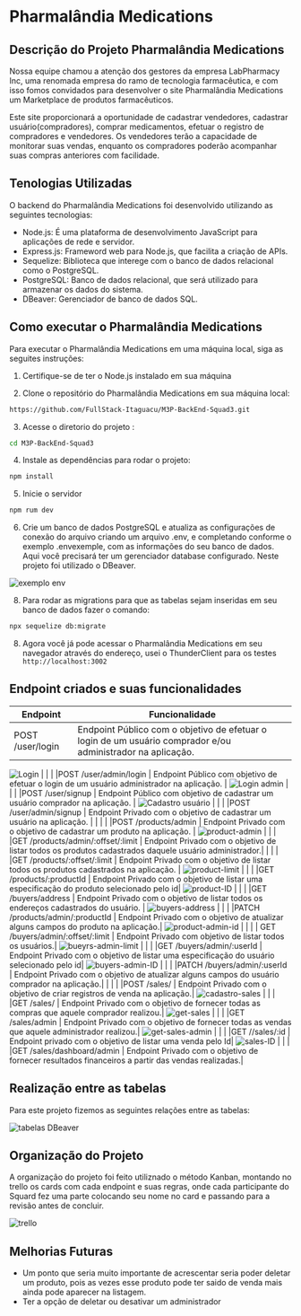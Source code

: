 # Pharmalândia Medications


## Descrição do Projeto Pharmalândia Medications

Nossa equipe chamou a atenção dos gestores da empresa LabPharmacy Inc, uma renomada empresa do ramo de tecnologia farmacêutica, e com isso fomos convidados para desenvolver o site Pharmalândia Medications um Marketplace de produtos farmacêuticos.

Este site proporcionará a oportunidade de cadastrar vendedores, cadastrar usuário(compradores), comprar medicamentos, efetuar o registro de compradores e vendedores. Os vendedores terão a capacidade de monitorar suas vendas, enquanto os compradores poderão acompanhar suas compras anteriores com facilidade.

## Tenologias Utilizadas
 O backend do Pharmalândia Medications foi desenvolvido utilizando as seguintes tecnologias:
 
- Node.js: É uma plataforma de desenvolvimento JavaScript para aplicações de rede e servidor.
- Express.js: Frameword web para Node.js, que facilita a criação de APIs.
- Sequelize: Biblioteca que interege com o banco de dados relacional como o PostgreSQL.
- PostgreSQL: Banco de dados relacional, que será utilizado para armazenar os dados do sistema.
- DBeaver: Gerenciador de banco de dados SQL.


## Como executar o Pharmalândia Medications

Para executar o Pharmalândia Medications em uma máquina local, siga as seguites instruções:

1. Certifique-se de ter o Node.js instalado em sua máquina

2. Clone o repositório do Pharmalândia Medications em sua máquina local:

```sh
https://github.com/FullStack-Itaguacu/M3P-BackEnd-Squad3.git
```

3. Acesse o diretorio do projeto :

```sh
cd M3P-BackEnd-Squad3
```

4. Instale as dependências para rodar o projeto:

```sh
npm install
```

5. Inicie o servidor

```sh
npm rum dev
```

6. Crie um banco de dados PostgreSQL e atualiza as configurações de conexão do arquivo criando um arquivo .env, e completando conforme o exemplo .envexemple, com as informações do seu banco de dados.
Aqui você precisará ter um gerenciador database configurado. Neste projeto foi utilizado o DBeaver.

![exemplo  env](https://github.com/FullStack-Itaguacu/M3P-BackEnd-Squad3/assets/115937834/1b077986-6e68-4100-b511-6dea8eb54465)


8. Para rodar as migrations para que as tabelas sejam inseridas em seu banco de dados fazer o comando:

```sh
npx sequelize db:migrate
```

8. Agora você já pode acessar o Pharmalândia Medications em seu navegador através do endereço, usei o ThunderClient para os testes ` http://localhost:3002`

## Endpoint criados e suas funcionalidades
| Endpoint | Funcionalidade |
| --- | --- |
|POST /user/login | Endpoint Público com o objetivo de efetuar o login de um usuário comprador e/ou administrador na aplicação. |
![Login](https://github.com/FullStack-Itaguacu/M3P-BackEnd-Squad3/assets/115937834/06e7fbbf-5b9c-4003-a9b0-9e20e7b8f28c)
| | |
|POST /user/admin/login | Endpoint Público com objetivo de efetuar o login de um usuário administrador na aplicação. |
![Login admin](https://github.com/FullStack-Itaguacu/M3P-BackEnd-Squad3/assets/115937834/c985fb8a-81bc-4445-8205-b9ee3f604e1b)
| | |
|POST /user/signup | Endpoint Público com objetivo de cadastrar um usuário comprador na aplicação. |
![Cadastro usuário](https://github.com/FullStack-Itaguacu/M3P-BackEnd-Squad3/assets/115937834/0e5e47b5-74ef-4112-8785-420cc32be6d7)
|  |  |
|POST /user/admin/signup | Endpoint Privado com o objetivo de cadastrar um usuário na aplicação. |
| | |
|POST /products/admin | Endpoint Privado com o objetivo de cadastrar um produto na aplicação. |
![product-admin](https://github.com/FullStack-Itaguacu/M3P-BackEnd-Squad3/assets/115937834/443eb8b0-1e8a-49eb-8e4d-ce850ea10449)
| | |
|GET /products/admin/:offset/:limit | Endpoint Privado com o objetivo de listar todos os produtos cadastrados daquele usuário administrador.|
| | |
|GET /products/:offset/:limit | Endpoint Privado com o objetivo de  listar todos os produtos cadastrados na aplicação. |
![product-limit](https://github.com/FullStack-Itaguacu/M3P-BackEnd-Squad3/assets/115937834/d5297aca-70dd-44eb-a865-3cc343ef8eda)
| | |
|GET /products/:productId | Endpoint Privado com o objetivo de  listar uma especificação do produto selecionado pelo id|
![product-ID](https://github.com/FullStack-Itaguacu/M3P-BackEnd-Squad3/assets/115937834/4efe836f-6a85-4105-b4f3-5df39519810a)
| | |
|GET /buyers/address | Endpoint Privado com o objetivo de listar todos os endereços cadastrados do usuário. |
![buyers-address](https://github.com/FullStack-Itaguacu/M3P-BackEnd-Squad3/assets/115937834/baf0d309-e6c2-494d-a2c7-b87638221f25)
| | |
|PATCH /products/admin/:productId | Endpoint Privado com o objetivo de atualizar alguns campos do produto na aplicação.|
![product-admin-id](https://github.com/FullStack-Itaguacu/M3P-BackEnd-Squad3/assets/115937834/b25aaf25-924c-4a1f-aed5-b9069d0c0316)
| | |
| GET /buyers/admin/:offset/:limit | Endpoint Privado com objetivo de listar todos os usuários.|
![bueyrs-admin-limit](https://github.com/FullStack-Itaguacu/M3P-BackEnd-Squad3/assets/115937834/ee893c53-73ae-4659-9c18-cc4321e89124)
| | |
|GET /buyers/admin/:userId | Endpoint Privado com o objetivo de listar uma especificação do usuário selecionado pelo id|
![buyers-admin-ID](https://github.com/FullStack-Itaguacu/M3P-BackEnd-Squad3/assets/115937834/672ee20c-1631-4321-8f21-ac7a235779a5)
| | |
|PATCH /buyers/admin/:userId | Endpoint Privado com o objetivo de atualizar alguns campos do usuário comprador na aplicação.|
| | |
|POST /sales/ | Endpoint Privado com o objetivo de  criar registros de venda na aplicação.|
![cadastro-sales](https://github.com/FullStack-Itaguacu/M3P-BackEnd-Squad3/assets/115937834/0d55b9aa-5e03-40bb-b9e5-d4efa6aac22b)
| | |
|GET /sales/ | Endpoint Privado com o objetivo de  fornecer todas as compras que aquele comprador realizou.|
![get-sales](https://github.com/FullStack-Itaguacu/M3P-BackEnd-Squad3/assets/115937834/5c6f4242-1b99-4dff-a1f6-da60cea5bd42)
| | |
|GET /sales/admin | Endpoint Privado com o objetivo de  fornecer todas as vendas que aquele administrador realizou.|
![get-sales-admin](https://github.com/FullStack-Itaguacu/M3P-BackEnd-Squad3/assets/115937834/30924f4e-2811-46c9-b3d6-fc059f978cc9)
| | |
|GET //sales/:id | Endpoint privado com o objetivo de listar uma venda pelo Id|
![sales-ID](https://github.com/FullStack-Itaguacu/M3P-BackEnd-Squad3/assets/115937834/b0a5301a-d0ab-459d-8212-2e57b9910220)
| | |
|GET /sales/dashboard/admin | Endpoint Privado com o objetivo de  fornecer resultados financeiros a partir das vendas realizadas.|

## Realização entre as tabelas
Para este projeto fizemos as seguintes relações entre as tabelas:

![tabelas DBeaver](https://github.com/FullStack-Itaguacu/M3P-BackEnd-Squad3/assets/115937834/d0d9223d-bf10-4ccd-9fb3-06a5958a849a)


## Organização do Projeto
A organização do projeto foi feito utiliznado o método Kanban, montando no trello os cards com cada endpoint e suas regras, onde cada participante do Squard fez uma parte colocando seu nome no card e passando para a revisão antes de concluir.

![trello](https://github.com/FullStack-Itaguacu/M3P-BackEnd-Squad3/assets/115937834/f60458b6-6ee3-496b-a65a-2c43099705a2)


## Melhorias Futuras
-  Um ponto que seria muito importante de acrescentar seria poder deletar um produto, pois as vezes esse produto pode ter saido de venda mais ainda pode aparecer na listagem.
- Ter a opção de deletar ou desativar um administrador








